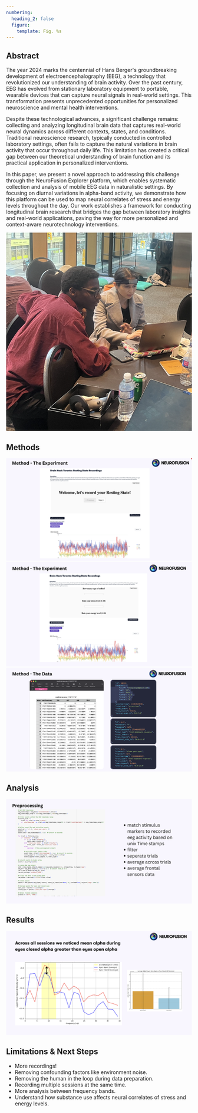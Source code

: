 ```yaml
---
numbering:
  heading_2: false
  figure:
    template: Fig. %s
---
```


## Abstract
The year 2024 marks the centennial of Hans Berger's groundbreaking development of electroencephalography (EEG), a technology that revolutionized our understanding of brain activity. Over the past century, EEG has evolved from stationary laboratory equipment to portable, wearable devices that can capture neural signals in real-world settings. This transformation presents unprecedented opportunities for personalized neuroscience and mental health interventions.

Despite these technological advances, a significant challenge remains: collecting and analyzing longitudinal brain data that captures real-world neural dynamics across different contexts, states, and conditions. Traditional neuroscience research, typically conducted in controlled laboratory settings, often fails to capture the natural variations in brain activity that occur throughout daily life. This limitation has created a critical gap between our theoretical understanding of brain function and its practical application in personalized interventions.

In this paper, we present a novel approach to addressing this challenge through the NeuroFusion Explorer platform, which enables systematic collection and analysis of mobile EEG data in naturalistic settings. By focusing on diurnal variations in alpha-band activity, we demonstrate how this platform can be used to map neural correlates of stress and energy levels throughout the day. Our work establishes a framework for conducting longitudinal brain research that bridges the gap between laboratory insights and real-world applications, paving the way for more personalized and context-aware neurotechnology interventions.

![Brain Recording](./static/brain_recording.png)

## Methods

![](./static/method_experiment.png)
![](./static/method_experiment2.png)
![](./static/method_data.png)


## Analysis
![](./static/method_preprocessing.png)

## Results
![](./static/results.png)

## Limitations & Next Steps
- More recordings!
- Removing confounding factors like environment noise.
- Removing the human in the loop during data preparation.
- Recording multiple sessions at the same time.
- More analysis between frequency bands.
- Understand how substance use affects neural correlates of stress and energy levels.